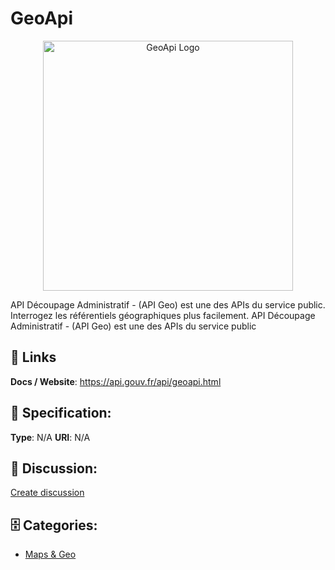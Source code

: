 # GeoApi
<p align="center">
    <img width="400" src="https://raw.githubusercontent.com/apis-list/apis-list/main/apis/geoapi/logo_256x256.png" alt="GeoApi Logo"/>
</p>

API Découpage Administratif - (API Geo) est une des APIs du service public.  Interrogez les référentiels géographiques plus facilement. API Découpage Administratif - (API Geo) est une des APIs du service public

##  🔗 Links
**Docs / Website**: https://api.gouv.fr/api/geoapi.html

## 🧬 Specification:
**Type**: N/A
**URI**: N/A

## 💬 Discussion:
[Create discussion](https://github.com/apis-list/apis-list/discussions/new)

## 🗄️ Categories:
- [Maps & Geo](https://github.com/apis-list/apis-list#maps--geo)



